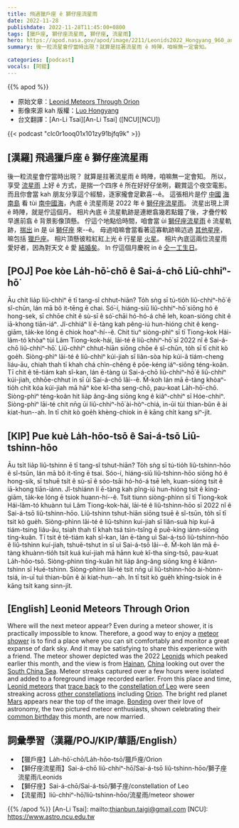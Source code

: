 ```yaml
---
title: 飛過獵戶座 ê 獅仔座流星雨
date: 2022-11-28
publishdate: 2022-11-28T11:45:00+0800
tags: [獵戶座, 獅仔座流星雨, 獅仔座, 流星雨]
hero: https://apod.nasa.gov/apod/image/2211/Leonids2022_Hongyang_960_annotated.jpg
summary: 後一粒流星會佇當時出現？就算是拄著流星雨 ê 時陣，咱嘛無一定會知。

categories: [podcast]
vocals: [阿錕]
---
```


{{% apod %}}

- 原始文章：[Leonid Meteors Through Orion](https://apod.nasa.gov/apod/ap221128.html)
- 影像來源 kah 版權：[Luo Hongyang](mailto:mgsluo@gmail.com)
- 台文翻譯：[An-Li Tsai][An-Li Tsai] ([NCU][NCU])

{{< podcast "clc0r1ooq01x101zy91bjfq9k" >}}

## [漢羅] 飛過獵戶座 ê 獅仔座流星雨
後一粒流星會佇當時出現？
就算是拄著流星雨 ê 時陣，咱嘛無一定會知。
所以，享受 [流星雨][meteor shower] 上好 ê 方式，是揣一个四序 ê 所在好好仔坐咧，觀賞這个夜空電影。
而且你會當 kah 朋友分享這个經驗，逐家攏會足歡喜--ê。
這張相片是佇 [中國][China] [海南島][Hainan] 看 tùi [南中國海][South China Sea]，內底 ê 流星雨是 2022 年 ê [獅仔座流星雨][Leonids]。
流星出現上濟 ê 時陣，就是佇這個月。
相片內底 ê 流星軌跡是連紲翕幾若點鐘了後，才疊佇較早進前翕 ê 背景影像頂懸。
佇這个地點佮時間，咱會當 ùi [獅仔座流星雨][Leonid meteors] ê 流星軌跡，[揣出][trace back] in 是 ùi [獅仔座][constellation of Leo] 來--ê。
毋過咱嘛會當看著這寡軌跡嘛迒過 [其他星座][other constellations t]，嘛包括 [獵戶座][Orion]。
相片頂懸彼粒紅紅上光 ê 行星是 [火星][Mars]。
相片內底這兩位流星雨愛好者，因為對天文 ê 愛 [結婚矣][Bonding]。
In 佇這個月慶祝 in ê [仝一工生日][common birthday]。


## [POJ] Poe kòe La̍h-hō͘-chō ê Sai-á-chō Liû-chhiⁿ-hō͘
Āu chi̍t lia̍p liû-chhiⁿ ē tī tang-sî chhut-hiān?
To̍h sǹg sī tú-tio̍h liû-chhiⁿ-hō͘ ê sî-chūn, lán mā bô it-tēng ē chai.
Só͘-í, hiáng-siū liû-chhiⁿ-hō͘ siōng hó ê hong-sek, sī chhōe chi̍t ê sù-sī ê só͘-chāi hó-hó-á chē leh, koan-sióng chit ê iā-khong tiān-iáⁿ.
Jî-chhiáⁿ lí ē-tàng kah pêng-iú hun-hióng chit ê keng-giām, ta̍k-ke lóng ē chiok hoaⁿ-hí--ê.
Chit tiuⁿ siòng-phìⁿ sī tī Tiong-kok Hái-lâm-tó khòaⁿ tùi Lâm Tiong-kok-hái, lāi-té ê liû-chhiⁿ-hō͘ sī 2022 nî ê Sai-á-chō liû-chhiⁿ-hō͘.
Liû-chhiⁿ chhut-hiān siōng chōe ê sî-chūn, to̍h sī tī chit kò goe̍h.
Siòng-phìⁿ lāi-té ê liû-chhiⁿ kúi-jiah sī liân-sòa hip kúi-ā tiám-cheng liáu-āu, chiah thah tī khah chá chìn-chêng ê pōe-kéng iáⁿ-siōng téng-koân.
Tī chit ê tē-tiám kah sî-kan, lán ē-tàng ùi Sai-á-chō liû-chhiⁿ-hō͘ ê liû-chhiⁿ kúi-jiah, chhōe-chhut in sī ùi Sai-á-chō lâi--ê.
M̄-koh lán mā ē-tàng khòaⁿ-tio̍h chit kóa kúi-jiah mā hāⁿ kòe kî-tha seng-chō, pau-koat La̍h-hō͘-chō.
Siòng-phìⁿ téng-koân hit lia̍p âng-âng siōng kng ê kiâⁿ-chhiⁿ sī Hóe-chhiⁿ.
Siòng-phìⁿ lāi-té chit nn̄g ūi liû-chhiⁿ-hō͘ ài-hòⁿ-chiá, in-ūi tùi thian-bûn ê ài kiat-hun--ah.
In tī chit kò goe̍h khèng-chiok in ê kāng chi̍t kang siⁿ-ji̍t.


## [KIP] Pue kuè La̍h-hōo-tsō ê Sai-á-tsō Liû-tshinn-hōo
Āu tsi̍t lia̍p liû-tshinn ē tī tang-sî tshut-hiān?
To̍h sǹg sī tú-tio̍h liû-tshinn-hōo ê sî-tsūn, lán mā bô it-tīng ē tsai.
Sóo-í, hiáng-siū liû-tshinn-hōo siōng hó ê hong-sik, sī tshuē tsi̍t ê sù-sī ê sóo-tsāi hó-hó-á tsē leh, kuan-sióng tsit ê iā-khong tiān-iánn.
Jî-tshiánn lí ē-tàng kah pîng-iú hun-hióng tsit ê king-giām, ta̍k-ke lóng ē tsiok huann-hí--ê.
Tsit tiunn siòng-phìnn sī tī Tiong-kok Hái-lâm-tó khuànn tuì Lâm Tiong-kok-hái, lāi-té ê liû-tshinn-hōo sī 2022 nî ê Sai-á-tsō liû-tshinn-hōo.
Liû-tshinn tshut-hiān siōng tsuē ê sî-tsūn, to̍h sī tī tsit kò gue̍h.
Siòng-phìnn lāi-té ê liû-tshinn kuí-jiah sī liân-suà hip kuí-ā tiám-tsing liáu-āu, tsiah thah tī khah tsá tsìn-tsîng ê puē-kíng iánn-siōng tíng-kuân.
Tī tsit ê tē-tiám kah sî-kan, lán ē-tàng uì Sai-á-tsō liû-tshinn-hōo ê liû-tshinn kuí-jiah, tshuē-tshut in sī uì Sai-á-tsō lâi--ê.
M̄-koh lán mā ē-tàng khuànn-tio̍h tsit kuá kuí-jiah mā hānn kuè kî-tha sing-tsō, pau-kuat La̍h-hōo-tsō.
Siòng-phìnn tíng-kuân hit lia̍p âng-âng siōng kng ê kiânn-tshinn sī Hué-tshinn.
Siòng-phìnn lāi-té tsit nn̄g uī liû-tshinn-hōo ài-hònn-tsiá, in-uī tuì thian-bûn ê ài kiat-hun--ah.
In tī tsit kò gue̍h khìng-tsiok in ê kāng tsi̍t kang sinn-ji̍t.


## [English] Leonid Meteors Through Orion

Where will the next meteor appear?
Even during a meteor shower, it is practically impossible to know.
Therefore, a good way to enjoy a [meteor shower][meteor shower] is to find a place where you can sit comfortably and monitor a great expanse of dark sky.
And it may be satisfying to share this experience with a friend.
The meteor shower depicted was the 2022 [Leonids][Leonids] which peaked earlier this month, and the view is from [Hainan][Hainan], [China][China] looking out over the [South China Sea][South China Sea].
Meteor streaks captured over a few hours were isolated and added to a foreground image recorded earlier.
From this place and time, [Leonid meteors][Leonid meteors] that [trace back][trace back] to the [constellation of Leo][constellation of Leo] were seen streaking across [other constellations][other constellations e] including [Orion][Orion].
The bright red planet [Mars][Mars] appears near the top of the image.
[Bonding][Bonding] over their love of astronomy, the two pictured meteor enthusiasts, shown celebrating their [common birthday][common birthday] this month, are now married.

   
## 詞彙學習（漢羅/POJ/KIP/華語/English）
- 【獵戶座】La̍h-hō͘-chō/La̍h-hōo-tsō/獵戶座/Orion
- 【獅仔座流星雨】Sai-á-chō liû-chhiⁿ-hō͘/Sai-á-tsō liû-tshinn-hōo/獅子座流星雨/Leonids
- 【獅仔座】Sai-á-chō/Sai-á-tsō/獅子座/constellation of Leo
- 【流星雨】liû-chhiⁿ-hō͘/liû-tshinn-hōo/流星雨/meteor shower


{{% /apod %}}
[An-Li Tsai]: mailto:thianbun.taigi@gmail.com
[NCU]: https://www.astro.ncu.edu.tw

[copyright]: https://apod.nasa.gov/apod/fap/lib/about_apod.html#srapply
[License]: https://creativecommons.org/licenses/by/2.0/

[meteor shower]:https://spaceplace.nasa.gov/meteor-shower/en/
[Leonids]:https://solarsystem.nasa.gov/asteroids-comets-and-meteors/meteors-and-meteorites/leonids/in-depth/
[Hainan]:https://youtu.be/GANaIlOIjvA
[China]:https://en.wikipedia.org/wiki/China
[South China Sea]:https://en.wikipedia.org/wiki/South_China_Sea
[Leonid meteors]:https://apod.nasa.gov/apod/ap061118.html
[trace back]:https://apod.nasa.gov/apod/ap031116.html
[constellation of Leo]:https://earthsky.org/constellations/leo-heres-your-constellation/
[other constellations e]:https://apod.nasa.gov/apod/ap210112.html
[other constellations t]:https://apod.tw/daily/20210112/
[Orion]:https://apod.nasa.gov/apod/ap200919.html
[Mars]:https://solarsystem.nasa.gov/planets/mars/in-depth/
[Bonding]:https://www.womansworld.com/wp-content/uploads/2020/08/cat-hug-11.jpg?w=1024
[common birthday]:https://www.scientificamerican.com/article/bring-science-home-probability-birthday-paradox/



